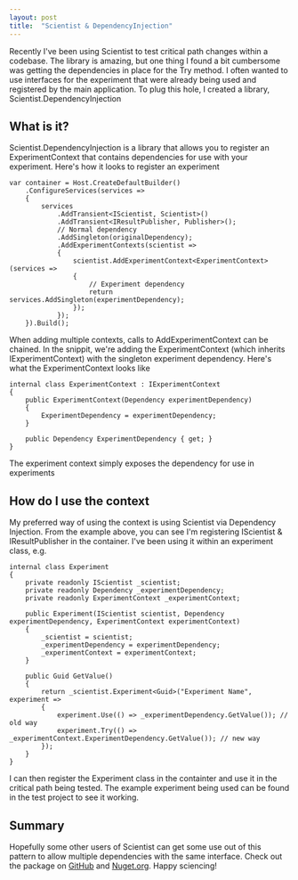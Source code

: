 ```yaml
---
layout: post
title:  "Scientist & DependencyInjection"
---
```


Recently I've been using Scientist to test critical path changes within a codebase. The library is amazing, but one thing I found a bit cumbersome was getting the dependencies in place for the Try method. I often wanted to use interfaces for the experiment that were already being used and registered by the main application. To plug this hole, I created a library, Scientist.DependencyInjection

## What is it?

Scientist.DependencyInjection is a library that allows you to register an ExperimentContext that contains dependencies for use with your experiment. Here's how it looks to register an experiment

```
var container = Host.CreateDefaultBuilder()
    .ConfigureServices(services =>
    {
        services
            .AddTransient<IScientist, Scientist>()
            .AddTransient<IResultPublisher, Publisher>();
            // Normal dependency
            .AddSingleton(originalDependency);
            .AddExperimentContexts(scientist =>
            {
                scientist.AddExperimentContext<ExperimentContext>(services =>          
                {
                    // Experiment dependency
                    return services.AddSingleton(experimentDependency);
                });
            });
    }).Build();
```

When adding multiple contexts, calls to AddExperimentContext can be chained. In the snippit, we're adding the ExperimentContext (which inherits IExperimentContext) with the singleton experiment dependency. Here's what the ExperimentContext looks like

```
internal class ExperimentContext : IExperimentContext
{
    public ExperimentContext(Dependency experimentDependency)
    {
        ExperimentDependency = experimentDependency;
    }

    public Dependency ExperimentDependency { get; }
}
```

The experiment context simply exposes the dependency for use in experiments

## How do I use the context

My preferred way of using the context is using Scientist via Dependency Injection. From the example above, you can see I'm registering IScientist & IResultPublisher in the container. I've been using it within an experiment class, e.g.

```
internal class Experiment
{
    private readonly IScientist _scientist;
    private readonly Dependency _experimentDependency;
    private readonly ExperimentContext _experimentContext;

    public Experiment(IScientist scientist, Dependency experimentDependency, ExperimentContext experimentContext)
    {
        _scientist = scientist;
        _experimentDependency = experimentDependency;
        _experimentContext = experimentContext;
    }

    public Guid GetValue()
    {
        return _scientist.Experiment<Guid>("Experiment Name", experiment =>
        {
            experiment.Use(() => _experimentDependency.GetValue()); // old way
            experiment.Try(() => _experimentContext.ExperimentDependency.GetValue()); // new way
        });
    }
}
```

I can then register the Experiment class in the containter and use it in the critical path being tested. The example experiment being used can be found in the test project to see it working.

## Summary

Hopefully some other users of Scientist can get some use out of this pattern to allow multiple dependencies with the same interface. Check out the package on [GitHub](https://github.com/samuelcavendish/Scientist.DependencyInjection) and [Nuget.org](https://www.nuget.org/packages/Scientist.DependencyInjection/). Happy sciencing!
